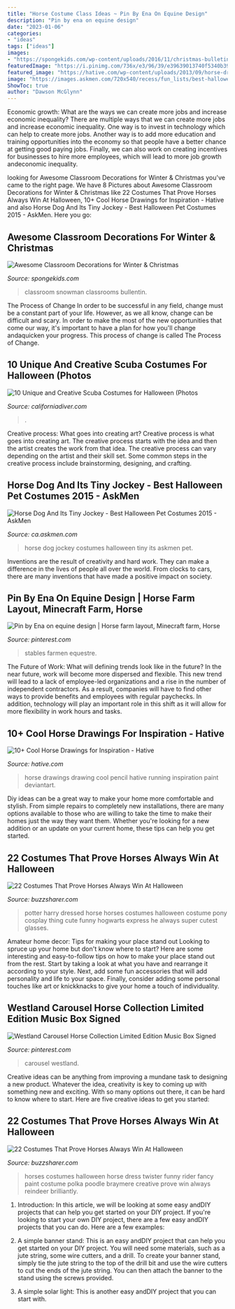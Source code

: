 ```yaml
---
title: "Horse Costume Class Ideas ~ Pin By Ena On Equine Design"
description: "Pin by ena on equine design"
date: "2023-01-06"
categories:
- "ideas"
tags: ["ideas"]
images:
- "https://spongekids.com/wp-content/uploads/2016/11/christmas-bulletin-board/19-christmas-bulletin-board-ideas.jpg"
featuredImage: "https://i.pinimg.com/736x/e3/96/39/e39639013740f5340b39d444e42aa494.jpg"
featured_image: "https://hative.com/wp-content/uploads/2013/09/horse-drawings/horse-drawing-12.jpg"
image: "https://images.askmen.com/720x540/recess/fun_lists/best-halloween-pet-costumes-2015/4-1446220282.jpg"
ShowToc: true
author: "Dawson McGlynn"
---
```



Economic growth: What are the ways we can create more jobs and increase economic inequality?
There are multiple ways that we can create more jobs and increase economic inequality. One way is to invest in technology which can help to create more jobs. Another way is to add more education and training opportunities into the economy so that people have a better chance at getting good paying jobs. Finally, we can also work on creating incentives for businesses to hire more employees, which will lead to more job growth andeconomic inequality.

	

		
looking for Awesome Classroom Decorations for Winter &amp; Christmas you've came to the right page. We have 8 Pictures about Awesome Classroom Decorations for Winter &amp; Christmas like 22 Costumes That Prove Horses Always Win At Halloween, 10+ Cool Horse Drawings for Inspiration - Hative and also Horse Dog And Its Tiny Jockey - Best Halloween Pet Costumes 2015 - AskMen. Here you go:
		
    
## Awesome Classroom Decorations For Winter &amp; Christmas

<img loading=lazy src="https://spongekids.com/wp-content/uploads/2016/11/christmas-bulletin-board/19-christmas-bulletin-board-ideas.jpg" onerror="this.onerror=null;this.src='https://tse2.mm.bing.net/th?id=OIP.vz_BV0zEjQhTS7_beSpoBAHaNI&amp;pid=15.1';" alt="Awesome Classroom Decorations for Winter &amp; Christmas">

_Source: spongekids.com_

>classroom snowman classrooms bullentin. 

	

The Process of Change
In order to be successful in any field, change must be a constant part of your life. However, as we all know, change can be difficult and scary. In order to make the most of the new opportunities that come our way, it's important to have a plan for how you'll change andaquicken your progress. This process of change is called The Process of Change.

    
## 10 Unique And Creative Scuba Costumes For Halloween (Photos

<img loading=lazy src="https://californiadiver.com/wp-content/uploads/2015/10/scubababy.jpg" onerror="this.onerror=null;this.src='https://tse1.mm.bing.net/th?id=OIP.2jB-1-rOrjNsuyo7HW6N4wHaJ4&amp;pid=15.1';" alt="10 Unique and Creative Scuba Costumes for Halloween (Photos">

_Source: californiadiver.com_

>. 

	

Creative process: What goes into creating art?
Creative process is what goes into creating art. The creative process starts with the idea and then the artist creates the work from that idea. The creative process can vary depending on the artist and their skill set. Some common steps in the creative process include brainstorming, designing, and crafting.

    
## Horse Dog And Its Tiny Jockey - Best Halloween Pet Costumes 2015 - AskMen

<img loading=lazy src="https://images.askmen.com/720x540/recess/fun_lists/best-halloween-pet-costumes-2015/4-1446220282.jpg" onerror="this.onerror=null;this.src='https://tse1.mm.bing.net/th?id=OIP.yt5WNlNFowUeL5UuSIxnHwAAAA&amp;pid=15.1';" alt="Horse Dog And Its Tiny Jockey - Best Halloween Pet Costumes 2015 - AskMen">

_Source: ca.askmen.com_

>horse dog jockey costumes halloween tiny its askmen pet. 

	

Inventions are the result of creativity and hard work. They can make a difference in the lives of people all over the world. From clocks to cars, there are many inventions that have made a positive impact on society.

    
## Pin By Ena On Equine Design | Horse Farm Layout, Minecraft Farm, Horse

<img loading=lazy src="https://i.pinimg.com/736x/0b/ee/65/0bee65a457c7f3439f741cf60af4f759--stables.jpg" onerror="this.onerror=null;this.src='https://tse1.mm.bing.net/th?id=OIP.KAJWXhvHhabMyqcV3H1NjAHaE_&amp;pid=15.1';" alt="Pin by Ena on equine design | Horse farm layout, Minecraft farm, Horse">

_Source: pinterest.com_

>stables farmen equestre. 

	

The Future of Work: What will defining trends look like in the future?
In the near future, work will become more dispersed and flexible. This new trend will lead to a lack of employee-led organizations and a rise in the number of independent contractors. As a result, companies will have to find other ways to provide benefits and employees with regular paychecks. In addition, technology will play an important role in this shift as it will allow for more flexibility in work hours and tasks.

    
## 10+ Cool Horse Drawings For Inspiration - Hative

<img loading=lazy src="https://hative.com/wp-content/uploads/2013/09/horse-drawings/horse-drawing-12.jpg" onerror="this.onerror=null;this.src='https://tse2.mm.bing.net/th?id=OIP.3tORX1j1-AOXd5LZ_OdLWwHaFH&amp;pid=15.1';" alt="10+ Cool Horse Drawings for Inspiration - Hative">

_Source: hative.com_

>horse drawings drawing cool pencil hative running inspiration paint deviantart. 

	

Diy ideas can be a great way to make your home more comfortable and stylish. From simple repairs to completely new installations, there are many options available to those who are willing to take the time to make their homes just the way they want them. Whether you're looking for a new addition or an update on your current home, these tips can help you get started.

    
## 22 Costumes That Prove Horses Always Win At Halloween

<img loading=lazy src="https://buzzsharer.com/wp-content/uploads/2015/10/Harry-Potter.jpg" onerror="this.onerror=null;this.src='https://tse2.mm.bing.net/th?id=OIP.VLYBqXICDwiUfZjpUzhhXAHaFx&amp;pid=15.1';" alt="22 Costumes That Prove Horses Always Win At Halloween">

_Source: buzzsharer.com_

>potter harry dressed horse horses costumes halloween costume pony cosplay thing cute funny hogwarts express he always super cutest glasses. 

	

Amateur home decor: Tips for making your place stand out
Looking to spruce up your home but don't know where to start? Here are some interesting and easy-to-follow tips on how to make your place stand out from the rest. Start by taking a look at what you have and rearrange it according to your style. Next, add some fun accessories that will add personality and life to your space. Finally, consider adding some personal touches like art or knickknacks to give your home a touch of individuality.

    
## Westland Carousel Horse Collection Limited Edition Music Box Signed

<img loading=lazy src="https://i.pinimg.com/736x/e3/96/39/e39639013740f5340b39d444e42aa494.jpg" onerror="this.onerror=null;this.src='https://tse1.mm.bing.net/th?id=OIP.qUR5N9aLiWnDo9NdIMT3eAHaJ3&amp;pid=15.1';" alt="Westland Carousel Horse Collection Limited Edition Music Box Signed">

_Source: pinterest.com_

>carousel westland. 

	

Creative ideas can be anything from improving a mundane task to designing a new product. Whatever the idea, creativity is key to coming up with something new and exciting. With so many options out there, it can be hard to know where to start. Here are five creative ideas to get you started:

    
## 22 Costumes That Prove Horses Always Win At Halloween

<img loading=lazy src="https://buzzsharer.com/wp-content/uploads/2015/10/Twister.jpg" onerror="this.onerror=null;this.src='https://tse3.mm.bing.net/th?id=OIP.BY10d2LEcVsfxdTC-tByFwHaF0&amp;pid=15.1';" alt="22 Costumes That Prove Horses Always Win At Halloween">

_Source: buzzsharer.com_

>horses costumes halloween horse dress twister funny rider fancy paint costume polka poodle braymere creative prove win always reindeer brilliantly. 

	

1) Introduction: In this article, we will be looking at some easy andDIY projects that can help you get started on your DIY project.
If you're looking to start your own DIY project, there are a few easy andDIY projects that you can do. Here are a few examples:
1) A simple banner stand: This is an easy andDIY project that can help you get started on your DIY project. You will need some materials, such as a jute string, some wire cutters, and a drill. To create your banner stand, simply tie the jute string to the top of the drill bit and use the wire cutters to cut the ends of the jute string. You can then attach the banner to the stand using the screws provided.

2) A simple solar light: This is another easy andDIY project that you can start with.

